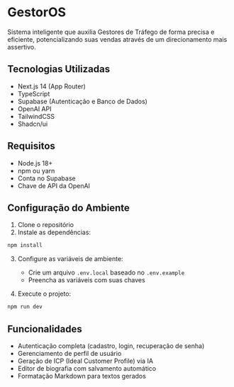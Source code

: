 # GestorOS

Sistema inteligente que auxilia Gestores de Tráfego de forma precisa e eficiente, potencializando suas vendas através de um direcionamento mais assertivo.

## Tecnologias Utilizadas

- Next.js 14 (App Router)
- TypeScript
- Supabase (Autenticação e Banco de Dados)
- OpenAI API
- TailwindCSS
- Shadcn/ui

## Requisitos

- Node.js 18+
- npm ou yarn
- Conta no Supabase
- Chave de API da OpenAI

## Configuração do Ambiente

1. Clone o repositório
2. Instale as dependências:
```bash
npm install
```
3. Configure as variáveis de ambiente:
   - Crie um arquivo `.env.local` baseado no `.env.example`
   - Preencha as variáveis com suas chaves

4. Execute o projeto:
```bash
npm run dev
```

## Funcionalidades

- Autenticação completa (cadastro, login, recuperação de senha)
- Gerenciamento de perfil de usuário
- Geração de ICP (Ideal Customer Profile) via IA
- Editor de biografia com salvamento automático
- Formatação Markdown para textos gerados
